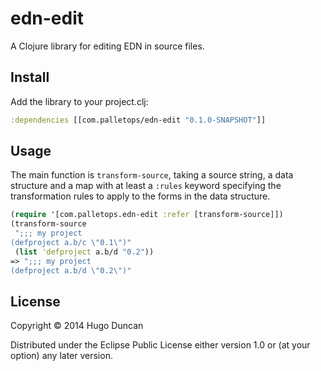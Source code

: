 # edn-edit

A Clojure library for editing EDN in source files.

## Install

Add the library to your project.clj:

```clj
:dependencies [[com.palletops/edn-edit "0.1.0-SNAPSHOT"]]
```

## Usage

The main function is `transform-source`, taking a source string, a
data structure and a map with at least a `:rules` keyword specifying
the transformation rules to apply to the forms in the data structure.

```clj
(require '[com.palletops.edn-edit :refer [transform-source]])
(transform-source
 ";;; my project
(defproject a.b/c \"0.1\")"
 (list 'defproject a.b/d "0.2"))
=> ";;; my project
(defproject a.b/d \"0.2\")"
```

## License

Copyright © 2014 Hugo Duncan

Distributed under the Eclipse Public License either version 1.0 or (at
your option) any later version.
